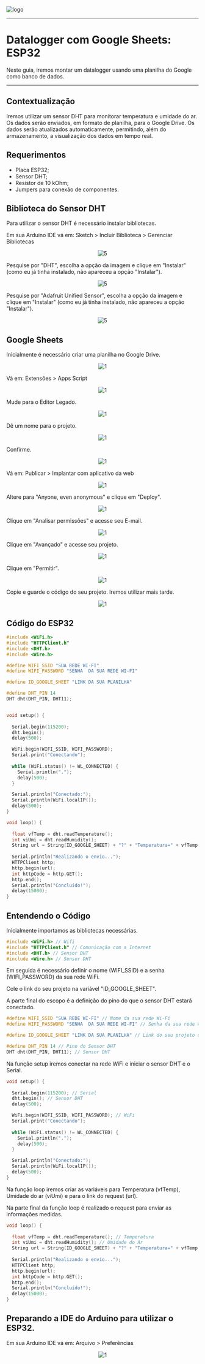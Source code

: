 ![logo](https://i.ibb.co/YthtbLh/Giifff-mid.gif)
***
# Datalogger com Google Sheets: ESP32
Neste guia, iremos montar um datalogger usando uma planilha do Google como banco de dados.
***
## Contextualização
Iremos utilizar um sensor DHT para monitorar temperatura e umidade do ar. Os dados serão enviados, em formato de planilha, para o Google Drive. Os dados serão atualizados automaticamente, permitindo, além do armazenamento, a visualização dos dados em tempo real.

## Requerimentos
- Placa ESP32;
- Sensor DHT;
- Resistor de 10 kOhm;
- Jumpers para conexão de componentes.

## Biblioteca do Sensor DHT
Para utilizar o sensor DHT é necessário instalar bibliotecas.

Em sua Arduino IDE vá em: Sketch > Incluir Biblioteca > Gerenciar Bibliotecas

<p align="center">
  <img src="https://i.ibb.co/xC958xP/preparando-5.png" alt="5"/>
</p>

Pesquise por "DHT", escolha a opção da imagem e clique em "Instalar" (como eu já tinha instalado, não apareceu a opção "Instalar").

<p align="center">
  <img src="https://i.ibb.co/xMxNdq7/dht.png" alt="5"/>
</p>

Pesquise por "Adafruit Unified Sensor", escolha a opção da imagem e clique em "Instalar" (como eu já tinha instalado, não apareceu a opção "Instalar").

<p align="center">
  <img src="https://i.ibb.co/v35tF0h/dh2.png" alt="5"/>
</p>

## Google Sheets
Inicialmente é necessário criar uma planilha no Google Drive.

<p align="center">
  <img src="https://i.ibb.co/yk4G1P8/googlesheet1.png" alt="1"/>
</p>

Vá em: Extensões > Apps Script

<p align="center">
  <img src="https://i.ibb.co/PNZzZKV/googlesheet3.png" alt="1"/>
</p>

Mude para o Editor Legado.

<p align="center">
  <img src="https://i.ibb.co/DGfDg1M/googlesheet4.png" alt="1"/>
</p>

Dê um nome para o projeto.

<p align="center">
  <img src="https://i.ibb.co/mSqSspB/googlesheet5.png" alt="1"/>
</p>

Confirme.

<p align="center">
  <img src="https://i.ibb.co/XDW3wzw/googlesheet6.png" alt="1"/>
</p>

Vá em: Publicar > Implantar com aplicativo da web

<p align="center">
  <img src="https://i.ibb.co/Lhp2kyB/googlesheet7.png" alt="1"/>
</p>

Altere para "Anyone, even anonymous" e clique em "Deploy".

<p align="center">
  <img src="https://i.ibb.co/JKz8QM7/googlesheet8.png" alt="1"/>
</p>

Clique em "Analisar permissões" e acesse seu E-mail.

<p align="center">
  <img src="https://i.ibb.co/0JnyHjK/googlesheet9.png" alt="1"/>
</p>

Clique em "Avançado" e acesse seu projeto.

<p align="center">
  <img src="https://i.ibb.co/WG58WDf/googlesheet11.png" alt="1"/>
</p>

Clique em "Permitir".

<p align="center">
  <img src="https://i.ibb.co/28zN8NQ/googlesheet12.png" alt="1"/>
</p>

Copie e guarde o código do seu projeto. Iremos utilizar mais tarde.

<p align="center">
  <img src="https://i.ibb.co/xYs27L2/googlesheet13.png" alt="1"/>
</p>

## Código do ESP32

```cpp
#include <WiFi.h>
#include "HTTPClient.h"
#include <DHT.h>
#include <Wire.h>

#define WIFI_SSID "SUA REDE WI-FI"
#define WIFI_PASSWORD "SENHA  DA SUA REDE WI-FI"

#define ID_GOOGLE_SHEET "LINK DA SUA PLANILHA"

#define DHT_PIN 14
DHT dht(DHT_PIN, DHT11);


void setup() {
  
  Serial.begin(115200); 
  dht.begin();
  delay(500);

  WiFi.begin(WIFI_SSID, WIFI_PASSWORD);
  Serial.print("Conectando");
  
  while (WiFi.status() != WL_CONNECTED) {
    Serial.println(".");
    delay(500);
  }

  Serial.println("Conectado:");
  Serial.println(WiFi.localIP());
  delay(500);
}

void loop() {
  
  float vfTemp = dht.readTemperature();
  int viUmi = dht.readHumidity();
  String url = String(ID_GOOGLE_SHEET) + "?" + "Temperatura=" + vfTemp + "&Umidade=" + viUmi;
  
  Serial.println("Realizando o envio...");
  HTTPClient http;
  http.begin(url);
  int httpCode = http.GET();  
  http.end();
  Serial.println("Concluído!");
  delay(15000);
}
```

## Entendendo o Código
Inicialmente importamos as bibliotecas necessárias.

```cpp
#include <WiFi.h> // Wifi
#include "HTTPClient.h" // Comunicação com a Internet
#include <DHT.h> // Sensor DHT
#include <Wire.h> // Sensor DHT
```

Em seguida é necessário definir o nome (WIFI_SSID) e a senha (WIFI_PASSWORD) da sua rede WiFi.

Cole o link do seu projeto na variável "ID_GOOGLE_SHEET".

A parte final do escopo é a definição do pino do que o sensor DHT estará conectado.

```cpp
#define WIFI_SSID "SUA REDE WI-FI" // Nome da sua rede Wi-Fi
#define WIFI_PASSWORD "SENHA  DA SUA REDE WI-FI" // Senha da sua rede Wi-Fi

#define ID_GOOGLE_SHEET "LINK DA SUA PLANILHA" // Link do seu projeto do Google Sheets

#define DHT_PIN 14 // Pino do Sensor DHT
DHT dht(DHT_PIN, DHT11); // Sensor DHT
```

Na função setup iremos conectar na rede WiFi e iniciar o sensor DHT e o Serial.

```cpp
void setup() {
  
  Serial.begin(115200); // Serial
  dht.begin(); // Sensor DHT
  delay(500);

  WiFi.begin(WIFI_SSID, WIFI_PASSWORD); // WiFi
  Serial.print("Conectando");
  
  while (WiFi.status() != WL_CONNECTED) {
    Serial.println(".");
    delay(500);
  }

  Serial.println("Conectado:");
  Serial.println(WiFi.localIP());
  delay(500);
}
```

Na função loop iremos criar as variáveis para Temperatura (vfTemp), Umidade do ar (viUmi) e para o link do request (url).

Na parte final da função loop é realizado o request para enviar as informações medidas.

```cpp
void loop() {
  
  float vfTemp = dht.readTemperature(); // Temperatura
  int viUmi = dht.readHumidity(); // Umidade do Ar
  String url = String(ID_GOOGLE_SHEET) + "?" + "Temperatura=" + vfTemp + "&Umidade=" + viUmi; // Link do Request
  
  Serial.println("Realizando o envio...");
  HTTPClient http;
  http.begin(url);
  int httpCode = http.GET();  
  http.end();
  Serial.println("Concluído!");
  delay(15000);
}
```

## Preparando a IDE do Arduino para utilizar o ESP32.
Em sua Arduino IDE vá em: Arquivo > Preferências

<p align="center">
  <img src="https://i.ibb.co/pfNTZ7p/preparando-1.png" alt="1"/>
</p>
